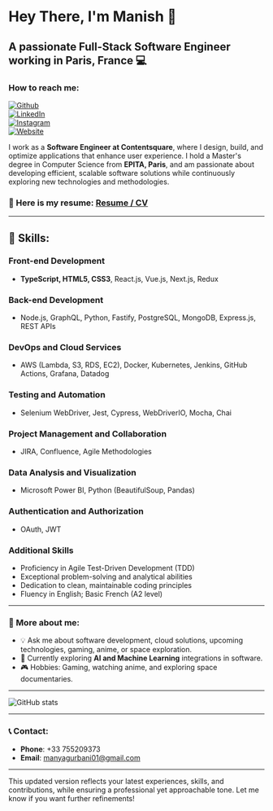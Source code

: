 # Hey There, I'm Manish 👋

## A passionate Full-Stack Software Engineer working in Paris, France 💻

### How to reach me:
[![Github](https://img.shields.io/badge/-Github-000?style=flat&logo=Github&logoColor=white)](https://github.com/MaGu1997)  
[![LinkedIn](https://img.shields.io/badge/-LinkedIn-blue?style=flat&logo=Linkedin&logoColor=white)](https://www.linkedin.com/in/gurbanimanish/)  
[![Instagram](https://img.shields.io/badge/-Instagram-c13584?style=flat&labelColor=c13584&logo=instagram&logoColor=white)](https://www.instagram.com/manishgurbani_/)  
[![Website](https://img.shields.io/badge/-Portfolio-brightgreen?style=flat&logo=Website&logoColor=brightgreen)](https://magu1997.github.io/)

I work as a **Software Engineer at Contentsquare**, where I design, build, and optimize applications that enhance user experience. I hold a Master's degree in Computer Science from **EPITA, Paris**, and am passionate about developing efficient, scalable software solutions while continuously exploring new technologies and methodologies.

### 📄 Here is my resume: [Resume / CV](https://drive.google.com/file/d/1GGDcKk5XD01sfdDMCeueVLnCCzOGk73Z/view?usp=sharing)

---

## 🚀 Skills:

### Front-end Development
- **TypeScript, HTML5, CSS3**, React.js, Vue.js, Next.js, Redux

### Back-end Development
- Node.js, GraphQL, Python, Fastify, PostgreSQL, MongoDB, Express.js, REST APIs

### DevOps and Cloud Services
- AWS (Lambda, S3, RDS, EC2), Docker, Kubernetes, Jenkins, GitHub Actions, Grafana, Datadog

### Testing and Automation
- Selenium WebDriver, Jest, Cypress, WebDriverIO, Mocha, Chai

### Project Management and Collaboration
- JIRA, Confluence, Agile Methodologies

### Data Analysis and Visualization
- Microsoft Power BI, Python (BeautifulSoup, Pandas)

### Authentication and Authorization
- OAuth, JWT

### Additional Skills
- Proficiency in Agile Test-Driven Development (TDD)
- Exceptional problem-solving and analytical abilities
- Dedication to clean, maintainable coding principles
- Fluency in English; Basic French (A2 level)

---

### 🔭 More about me:
- 💡 Ask me about software development, cloud solutions, upcoming technologies, gaming, anime, or space exploration.  
- 🌱 Currently exploring **AI and Machine Learning** integrations in software.  
- 🎮 Hobbies: Gaming, watching anime, and exploring space documentaries.

---

![GitHub stats](https://github-readme-stats.vercel.app/api?username=magu1997&show_icons=true&locale=en)

---

### 📞 Contact:
- **Phone**: +33 755209373  
- **Email**: [manyagurbani01@gmail.com](mailto:manyagurbani01@gmail.com)  

---

This updated version reflects your latest experiences, skills, and contributions, while ensuring a professional yet approachable tone. Let me know if you want further refinements!
